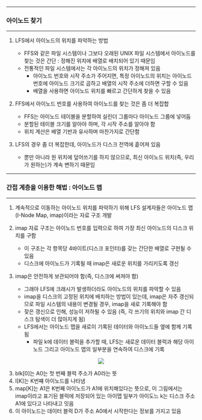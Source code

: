 -----
### 아이노드 찾기
-----
1. LFS에서 아이노드의 위치를 파악하는 방법
   - FFS와 같은 파일 시스템이나 그보다 오래된 UNIX 파일 시스템에서 아이노드를 찾는 것은 간단 : 정해진 위치에 배열로 배치되어 있기 때문임
   - 전통적인 파일 시스템에서는 각 아이노드의 위치가 정해져 있음
     + 아이노드 번호와 시작 주소가 주어지면, 특정 아이노드의 위치는 아이노드 번호에 아이노드 크기로 곱하고 배열의 시작 주소에 더하면 구할 수 있음
     + 배열을 사용하면 아이노드 위치를 빠르고 간단하게 찾을 수 있음

2. FFS에서 아이노드 번호를 사용하여 아이노드를 찾는 것은 좀 더 복잡합
   - FFS는 아이노드 테이블을 분할하여 실린더 그룹마다 아이노드 그룹에 넣어둠
   - 분할된 테이블 크기를 알아야 하며, 각 시작 주소를 알아야 함
   - 위치 계산은 배열 기반과 유사하며 마찬가지로 간단함

3. LFS의 경우 좀 더 복잡한데, 아이노드가 디스크 전역에 흩어져 있음
   - 뿐만 아니라 원 위치에 덮어쓰기를 하지 않으므로, 최신 아이노드 위치(즉, 우리가 원하는)가 계속 변하기 때문임

-----
### 간접 계층을 이용한 해법 : 아이노드 맵
-----
1. 계속적으로 이동하는 아이노드 위치를 파악하기 위해 LFS 설계자들은 아이노드 맵(I-Node Map, imap)이라는 자료 구조 개발
2. imap 자료 구조는 아이노드 번호를 입력으로 하여 가장 최신 아이노드의 디스크 위치를 구함
   - 이 구조는 각 항목당 4바이트(디스크 포인터)를 갖는 간단한 배열로 구현될 수 있음
   - 디스크에 아이노드가 기록될 때 imap은 새로운 위치를 가리키도록 갱신

3. imap은 안전하게 보관되어야 함(즉, 디스크에 써져야 함)
   - 그래야 LFS에 크래시가 발생하더라도 아이노드의 위치를 파악할 수 있음
   - imap을 디스크의 고정된 위치에 배치하는 방법이 있는데, imap은 자주 갱신되므로 파일 시스템의 내용이 변경될 경우, imap을 새로 기록해야 함
   - 잦은 갱신으로 인해, 성능이 저하될 수 있음 (즉, 각 쓰기의 위치와 imap 간 디스크 탐색이 더 많아지게 됨)
   - LFS에서는 아이노드 맵을 새로이 기록된 데이터와 아이노드들 옆에 함께 기록됨
     + 파일 k에 데이터 블럭을 추가할 때, LFS는 새로운 데이터 블럭과 해당 아이노드 그리고 아이노드 맵의 일부분을 연속하여 디스크에 기록
<div align="center">
<img src="https://github.com/user-attachments/assets/b1bf9127-bec1-4ca5-995c-e2ae0ae160fb">
</div>

3. blk[0]는 A0는 첫 번째 블럭 주소가 A0라는 뜻
4. I[K]는 K번쨰 아이노드를 나타냄
5. map[K]는 A1은 K번째 아이노드가 A1에 위치해있다는 뜻으로, 이 그림에서는 imap이라고 표기된 블럭에 저장되어 있는 아이맵 일부가 아이도느 k는 디스크 주소 A1에 있다고 나타내고 잇음
6. 이 아이노드는 데이터 블럭 D가 주소 A0에서 시작한다는 정보를 가지고 있음
